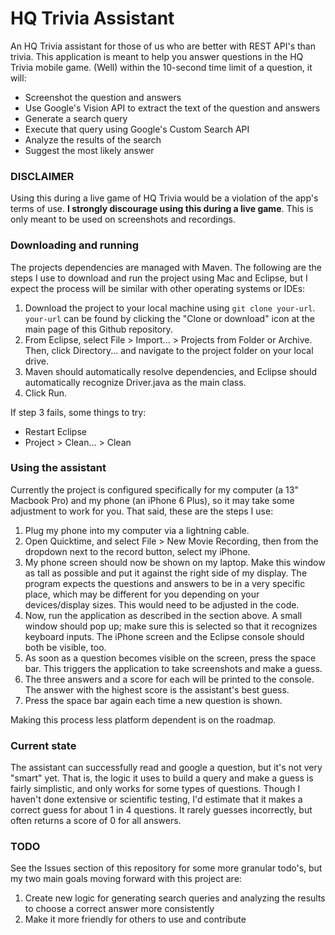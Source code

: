 # HQ Trivia Assistant
An HQ Trivia assistant for those of us who are better with REST API's than trivia.  This application is meant to help you answer questions in the HQ Trivia mobile game.  (Well) within the 10-second time limit of a question, it will:
* Screenshot the question and answers
* Use Google's Vision API to extract the text of the question and answers
* Generate a search query
* Execute that query using Google's Custom Search API
* Analyze the results of the search
* Suggest the most likely answer

### DISCLAIMER
Using this during a live game of HQ Trivia would be a violation of the app's terms of use.  **I strongly discourage using this during a live game**.  This is only meant to be used on screenshots and recordings.

### Downloading and running
The projects dependencies are managed with Maven.  The following are the steps I use to download and run the project using Mac and Eclipse, but I expect the process will be similar with other operating systems or IDEs:
1. Download the project to your local machine using ```git clone your-url```.  ```your-url``` can be found by clicking the "Clone or download" icon at the main page of this Github repository.
2. From Eclipse, select File > Import... > Projects from Folder or Archive.  Then, click Directory... and navigate to the project folder on your local drive.
3. Maven should automatically resolve dependencies, and Eclipse should automatically recognize Driver.java as the main class.
4. Click Run.

If step 3 fails, some things to try:
* Restart Eclipse
* Project > Clean... > Clean

### Using the assistant
Currently the project is configured specifically for my computer (a 13" Macbook Pro) and my phone (an iPhone 6 Plus), so it may take some adjustment to work for you.  That said, these are the steps I use:
1. Plug my phone into my computer via a lightning cable.
2. Open Quicktime, and select File > New Movie Recording, then from the dropdown next to the record button, select my iPhone.
3. My phone screen should now be shown on my laptop.  Make this window as tall as possible and put it against the right side of my display.  The program expects the questions and answers to be in a very specific place, which may be different for you depending on your devices/display sizes.  This would need to be adjusted in the code.
4. Now, run the application as described in the section above.  A small window should pop up; make sure this is selected so that it recognizes keyboard inputs.  The iPhone screen and the Eclipse console should both be visible, too.
5. As soon as a question becomes visible on the screen, press the space bar.  This triggers the application to take screenshots and make a guess.
6. The three answers and a score for each will be printed to the console.  The answer with the highest score is the assistant's best guess.
7. Press the space bar again each time a new question is shown.

Making this process less platform dependent is on the roadmap.

### Current state
The assistant can successfully read and google a question, but it's not very "smart" yet.  That is, the logic it uses to build a query and make a guess is fairly simplistic, and only works for some types of questions.  Though I haven't done extensive or scientific testing, I'd estimate that it makes a correct guess for about 1 in 4 questions.  It rarely guesses incorrectly, but often returns a score of 0 for all answers.

### TODO
See the Issues section of this repository for some more granular todo's, but my two main goals moving forward with this project are:
1. Create new logic for generating search queries and analyzing the results to choose a correct answer more consistently
2. Make it more friendly for others to use and contribute
